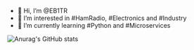- 👋 Hi, I’m @EB1TR
- 👀 I’m interested in #HamRadio, #Electronics and #Industry
- 🌱 I’m currently learning #Python and #Microservices

![Anurag's GitHub stats](https://github-readme-stats.vercel.app/api?username=anuraghazra&show_icons=true&theme=calm)



<!---
EB1TR/EB1TR is a ✨ special ✨ repository because its `README.md` (this file) appears on your GitHub profile.
You can click the Preview link to take a look at your changes.
--->
